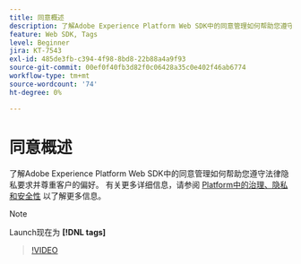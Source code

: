 ```yaml
---
title: 同意概述
description: 了解Adobe Experience Platform Web SDK中的同意管理如何帮助您遵守法律隐私要求并尊重客户的偏好。
feature: Web SDK, Tags
level: Beginner
jira: KT-7543
exl-id: 485de3fb-c394-4f98-8bd8-22b88a4a9f93
source-git-commit: 00ef0f40fb3d82f0c06428a35c0e402f46ab6774
workflow-type: tm+mt
source-wordcount: '74'
ht-degree: 0%

---
```


# 同意概述

了解Adobe Experience Platform Web SDK中的同意管理如何帮助您遵守法律隐私要求并尊重客户的偏好。 有关更多详细信息，请参阅 [Platform中的治理、隐私和安全性](https://experienceleague.adobe.com/docs/experience-platform/landing/governance-privacy-security/overview.html?lang=en#consent) 以了解更多信息。

>[!NOTE]
>
> Launch现在为 **[!DNL tags]**

>[!VIDEO](https://video.tv.adobe.com/v/332693/?learn=on)

